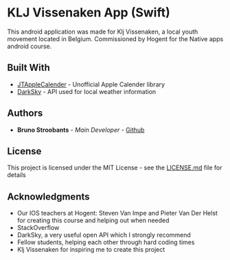 # KLJ Vissenaken App (Swift)

This android application was made for Klj Vissenaken, a local youth movement located in Belgium.
Commissioned by Hogent for the Native apps android course.




## Built With

* [JTAppleCalender](https://github.com/patchthecode/JTAppleCalendar) - Unofficial Apple Calender library
* [DarkSky](https://darksky.net/dev) - API used for local weather information

## Authors

* **Bruno Stroobants** - *Main Developer* - [Github](https://github.com/BrunoStr)

## License

This project is licensed under the MIT License - see the [LICENSE.md](LICENSE.md) file for details

## Acknowledgments
* Our IOS teachers at Hogent: Steven Van Impe and Pieter Van Der Helst for creating this course and helping out when needed
* StackOverflow
* DarkSky, a very useful open API which I strongly recommend
* Fellow students, helping each other through hard coding times
* Klj Vissenaken for inspiring me to create this project

